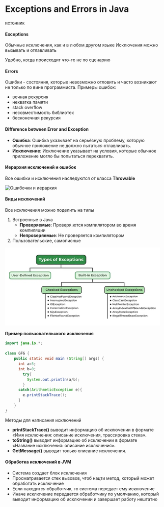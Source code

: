 # Exceptions and Errors in Java

[источник](https://www.geeksforgeeks.org/exceptions-in-java/)

#### Exceptions

Обычные исключения, как и в любом другом языке
Исключения можно вызывать и отлавливать

Удобно, когда происходит что-то не по сценарию

#### Errors

Ошибки - состояния, которые невозможно отловить и часто возникают не только по вине программиста. 
Примеры ошибок: 
- вечная рекурсия
- нехватка памяти 
- stack overflow
- несовместимость библиотек
- бесконечная рекурсия

#### Difference between Error and Exception

- **Ошибка**: Ошибка указывает на серьёзную проблему, которую обычное приложение не должно пытаться отлавливать.
- **Исключение**: Исключение указывает на условия, которые обычное приложение могло бы попытаться перехватить.

#### Иерархия исключений и ошибок

Все ошибки и исключения наследуются от класса **Throwable**

![Ошибочки и иерархия](./images/ExсeptionErrorHierarchy.png)


#### Виды исключений

Все исключения можно поделить на типы

1. Встроенные в Java
    - **Проверяемые**: Проверя.ются компилятором во время компиляции
    - **Непроверяемые**: Не проверяется компилятором
2. Пользовательские, самописные

![набор упорядоченных пикселей](./images/TypesOfExceptions.webp)

**Пример пользовательского исключения**
```java
import java.io.*;

class GFG {
    public static void main (String[] args) {
      int a=5;
      int b=0;
        try{
          System.out.println(a/b);
        }
      catch(ArithmeticException e){
        e.printStackTrace();
      }
    }
}
```

Методы для написания исключений

- **printStackTrace()** выводит информацию об исключении в формате «Имя исключения: описание исключения, трассировка стека».
- **toString()** выводит информацию об исключении в формате «Название исключения: описание исключения».
- **GetMessage()** выводит только описание исключения.

#### Обработка исключений в JVM

- Система создает блок исключения
- Просматривается стек вызовов, чтоб нацти метод, который может обработать исключение 
- Если находится обработчик, то система передает ему исключение
- Иначе исключение передается обработчику по умолчанию, который выводит информацию об исключении и завершает работу нештатно 